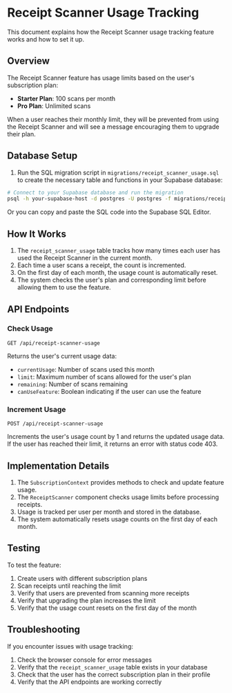 # Receipt Scanner Usage Tracking

This document explains how the Receipt Scanner usage tracking feature works and how to set it up.

## Overview

The Receipt Scanner feature has usage limits based on the user's subscription plan:
- **Starter Plan**: 100 scans per month
- **Pro Plan**: Unlimited scans

When a user reaches their monthly limit, they will be prevented from using the Receipt Scanner and will see a message encouraging them to upgrade their plan.

## Database Setup

1. Run the SQL migration script in `migrations/receipt_scanner_usage.sql` to create the necessary table and functions in your Supabase database:

```bash
# Connect to your Supabase database and run the migration
psql -h your-supabase-host -d postgres -U postgres -f migrations/receipt_scanner_usage.sql
```

Or you can copy and paste the SQL code into the Supabase SQL Editor.

## How It Works

1. The `receipt_scanner_usage` table tracks how many times each user has used the Receipt Scanner in the current month.
2. Each time a user scans a receipt, the count is incremented.
3. On the first day of each month, the usage count is automatically reset.
4. The system checks the user's plan and corresponding limit before allowing them to use the feature.

## API Endpoints

### Check Usage

`GET /api/receipt-scanner-usage`

Returns the user's current usage data:
- `currentUsage`: Number of scans used this month
- `limit`: Maximum number of scans allowed for the user's plan
- `remaining`: Number of scans remaining
- `canUseFeature`: Boolean indicating if the user can use the feature

### Increment Usage

`POST /api/receipt-scanner-usage`

Increments the user's usage count by 1 and returns the updated usage data.
If the user has reached their limit, it returns an error with status code 403.

## Implementation Details

1. The `SubscriptionContext` provides methods to check and update feature usage.
2. The `ReceiptScanner` component checks usage limits before processing receipts.
3. Usage is tracked per user per month and stored in the database.
4. The system automatically resets usage counts on the first day of each month.

## Testing

To test the feature:
1. Create users with different subscription plans
2. Scan receipts until reaching the limit
3. Verify that users are prevented from scanning more receipts
4. Verify that upgrading the plan increases the limit
5. Verify that the usage count resets on the first day of the month

## Troubleshooting

If you encounter issues with usage tracking:

1. Check the browser console for error messages
2. Verify that the `receipt_scanner_usage` table exists in your database
3. Check that the user has the correct subscription plan in their profile
4. Verify that the API endpoints are working correctly 